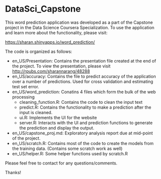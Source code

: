 # DataSci_Capstone

This word prediction application was developed as a part of the Capstone project in the Data Science Coursera Specialization. To use the application and learn more about the functionality, please visit:

https://sharan.shinyapps.io/word_prediction/

The code is organized as follows:

* en_US/Presentation: Contains the presentation file created at the end of the project. To view the presentation, please visit http://rpubs.com/sharannarang/48288
* en_US/accuracy: Contains the file to predict accuracy of the application over a number of predictions. Used for cross validation and estimating test set error.
* en_US/word_prediction: Conatins 4 files which form the bulk of the web processing
  * cleaning_function.R: Contains the code to clean the input text
  * predict.R: Contains the functionality to make a prediction after the input is cleaned.
  * ui.R: Implements the UI for the website
  * server.R: Interacts with the UI and prediction functions to generate the prediction and display the output.
* en_US/capstone_proj.md: Exploratory analysis report due at mid-point of the project.
* en_US/scratch.R: Contains most of the code to create the models from the training data. (Contains some scratch work as well)
* en_US/helper.R: Some helper functions used by scratch.R

Please feel free to contact for any questions/comments.

Thanks!
